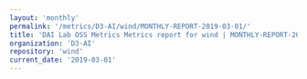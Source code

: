 ```yaml
---
layout: 'monthly'
permalink: '/metrics/D3-AI/wind/MONTHLY-REPORT-2019-03-01/'
title: 'DAI Lab OSS Metrics Metrics report for wind | MONTHLY-REPORT-2019-03-01'
organization: 'D3-AI'
repository: 'wind'
current_date: '2019-03-01'
---
```

